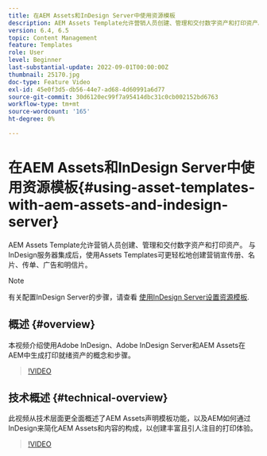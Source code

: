 ```yaml
---
title: 在AEM Assets和InDesign Server中使用资源模板
description: AEM Assets Template允许营销人员创建、管理和交付数字资产和打印资产。 与InDesign服务器集成后，使用Assets Templates可更轻松地创建营销宣传册、名片、传单、广告和明信片。
version: 6.4, 6.5
topic: Content Management
feature: Templates
role: User
level: Beginner
last-substantial-update: 2022-09-01T00:00:00Z
thumbnail: 25170.jpg
doc-type: Feature Video
exl-id: 45e0f3d5-db56-44e7-ad68-4d60991a6d77
source-git-commit: 30d6120ec99f7a95414dbc31c0cb002152bd6763
workflow-type: tm+mt
source-wordcount: '165'
ht-degree: 0%

---
```


# 在AEM Assets和InDesign Server中使用资源模板{#using-asset-templates-with-aem-assets-and-indesign-server}

AEM Assets Template允许营销人员创建、管理和交付数字资产和打印资产。 与InDesign服务器集成后，使用Assets Templates可更轻松地创建营销宣传册、名片、传单、广告和明信片。

>[!NOTE]
>
>有关配置InDesign Server的步骤，请查看 [使用InDesign Server设置资源模板](asset-templates-technical-video-setup.md).

## 概述 {#overview}

本视频介绍使用Adobe InDesign、Adobe InDesign Server和AEM Assets在AEM中生成打印就绪资产的概念和步骤。

>[!VIDEO](https://video.tv.adobe.com/v/25170?quality=12&learn=on)

## 技术概述 {#technical-overview}

此视频从技术层面更全面概述了AEM Assets声明模板功能，以及AEM如何通过InDesign来简化AEM Assets和内容的构成，以创建丰富且引人注目的打印体验。

>[!VIDEO](https://video.tv.adobe.com/v/17071?quality=12&learn=on)
